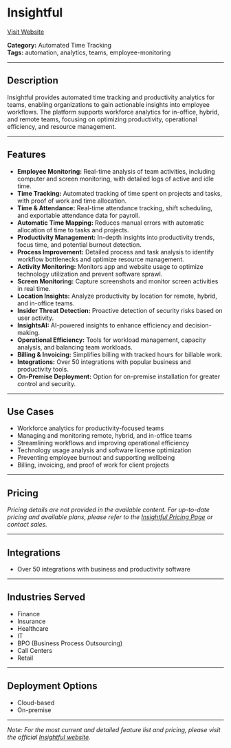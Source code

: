 # Insightful

[Visit Website](https://www.insightful.io/)

**Category:** Automated Time Tracking  
**Tags:** automation, analytics, teams, employee-monitoring

---

## Description
Insightful provides automated time tracking and productivity analytics for teams, enabling organizations to gain actionable insights into employee workflows. The platform supports workforce analytics for in-office, hybrid, and remote teams, focusing on optimizing productivity, operational efficiency, and resource management.

---

## Features
- **Employee Monitoring:** Real-time analysis of team activities, including computer and screen monitoring, with detailed logs of active and idle time.
- **Time Tracking:** Automated tracking of time spent on projects and tasks, with proof of work and time allocation.
- **Time & Attendance:** Real-time attendance tracking, shift scheduling, and exportable attendance data for payroll.
- **Automatic Time Mapping:** Reduces manual errors with automatic allocation of time to tasks and projects.
- **Productivity Management:** In-depth insights into productivity trends, focus time, and potential burnout detection.
- **Process Improvement:** Detailed process and task analysis to identify workflow bottlenecks and optimize resource management.
- **Activity Monitoring:** Monitors app and website usage to optimize technology utilization and prevent software sprawl.
- **Screen Monitoring:** Capture screenshots and monitor screen activities in real time.
- **Location Insights:** Analyze productivity by location for remote, hybrid, and in-office teams.
- **Insider Threat Detection:** Proactive detection of security risks based on user activity.
- **InsightsAI:** AI-powered insights to enhance efficiency and decision-making.
- **Operational Efficiency:** Tools for workload management, capacity analysis, and balancing team workloads.
- **Billing & Invoicing:** Simplifies billing with tracked hours for billable work.
- **Integrations:** Over 50 integrations with popular business and productivity tools.
- **On-Premise Deployment:** Option for on-premise installation for greater control and security.

---

## Use Cases
- Workforce analytics for productivity-focused teams
- Managing and monitoring remote, hybrid, and in-office teams
- Streamlining workflows and improving operational efficiency
- Technology usage analysis and software license optimization
- Preventing employee burnout and supporting wellbeing
- Billing, invoicing, and proof of work for client projects

---

## Pricing
*Pricing details are not provided in the available content. For up-to-date pricing and available plans, please refer to the [Insightful Pricing Page](https://www.insightful.io/pricing) or contact sales.*

---

## Integrations
- Over 50 integrations with business and productivity software

---

## Industries Served
- Finance
- Insurance
- Healthcare
- IT
- BPO (Business Process Outsourcing)
- Call Centers
- Retail

---

## Deployment Options
- Cloud-based
- On-premise

---

*Note: For the most current and detailed feature list and pricing, please visit the official [Insightful website](https://www.insightful.io/).*